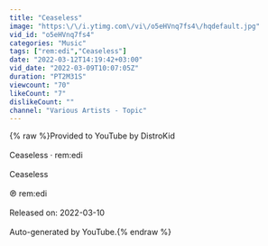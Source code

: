 ```yaml
---
title: "Ceaseless"
image: "https:\/\/i.ytimg.com\/vi\/o5eHVnq7fs4\/hqdefault.jpg"
vid_id: "o5eHVnq7fs4"
categories: "Music"
tags: ["rem:edi","Ceaseless"]
date: "2022-03-12T14:19:42+03:00"
vid_date: "2022-03-09T10:07:05Z"
duration: "PT2M31S"
viewcount: "70"
likeCount: "7"
dislikeCount: ""
channel: "Various Artists - Topic"
---
```

{% raw %}Provided to YouTube by DistroKid<br /><br />Ceaseless · rem:edi<br /><br />Ceaseless<br /><br />℗ rem:edi<br /><br />Released on: 2022-03-10<br /><br />Auto-generated by YouTube.{% endraw %}

